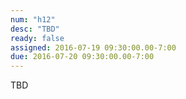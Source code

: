 ```yaml
---
num: "h12"
desc: "TBD"
ready: false
assigned: 2016-07-19 09:30:00.00-7:00
due: 2016-07-20 09:30:00.00-7:00
---
```


TBD
